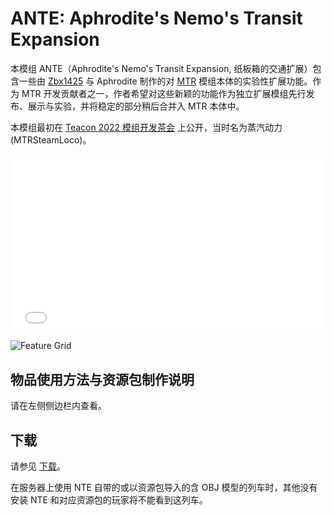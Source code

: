 # ANTE: Aphrodite's Nemo's Transit Expansion

本模组 ANTE（Aphrodite's Nemo's Transit Expansion, 纸板箱的交通扩展）包含一些由 [Zbx1425](https://www.zbx1425.cn) 与 Aphrodite 制作的对 [MTR](https://www.curseforge.com/minecraft/mc-mods/minecraft-transit-railway) 模组本体的实验性扩展功能。作为 MTR 开发贡献者之一，作者希望对这些新颖的功能作为独立扩展模组先行发布、展示与实验，并将稳定的部分稍后合并入 MTR 本体中。

 本模组最初在 [Teacon 2022 模组开发茶会](https://www.teacon.cn) 上公开，当时名为蒸汽动力 (MTRSteamLoco)。

<style>
/* This element defines the size the iframe will take.
   In this example we want to have a ratio of 25:14 */
.aspect-ratio {
  position: relative;
  width: 100%;
  height: 0;
  padding-bottom: 56.25%; /* The height of the item will now be 56.25% of the width. */
}
/* Adjust the iframe so it's rendered in the outer-width and outer-height of it's parent */
.aspect-ratio iframe {
  position: absolute;
  width: 100%;
  height: 100%;
  left: 0;
  top: 0;
}
</style>

<div class="aspect-ratio">
<iframe src="//player.bilibili.com/player.html?aid=818254400&bvid=BV1kG4y1G7yx&cid=910363279&page=1" scrolling="no" border="0" frameborder="no" framespacing="0" allowfullscreen="true"> </iframe>
</div>

![Feature Grid](img/featgrid.jpg)

  
  
  
## 物品使用方法与资源包制作说明

请在左侧侧边栏内查看。
  
  
  
## 下载

请参见 [下载](download.md)。

在服务器上使用 NTE 自带的或以资源包导入的含 OBJ 模型的列车时，其他没有安装 NTE 和对应资源包的玩家将不能看到这列车。
